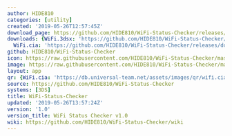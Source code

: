 ```yaml
---
author: HIDE810
categories: [utility]
created: '2019-05-26T12:57:45Z'
download_page: https://github.com/HIDE810/WiFi-Status-Checker/releases/tag/1.0
downloads: {WiFi.3dsx: 'https://github.com/HIDE810/WiFi-Status-Checker/releases/download/1.0/WiFi.3dsx',
  WiFi.cia: 'https://github.com/HIDE810/WiFi-Status-Checker/releases/download/1.0/WiFi.cia'}
github: HIDE810/WiFi-Status-Checker
icon: https://raw.githubusercontent.com/HIDE810/WiFi-Status-Checker/master/resource/icon.png
image: https://raw.githubusercontent.com/HIDE810/WiFi-Status-Checker/master/resource/banner.png
layout: app
qr: {WiFi.cia: 'https://db.universal-team.net/assets/images/qr/wifi.cia.png'}
source: https://github.com/HIDE810/WiFi-Status-Checker
systems: [3DS]
title: WiFi-Status-Checker
updated: '2019-05-26T13:57:24Z'
version: '1.0'
version_title: WiFi Status Checker v1.0
wiki: https://github.com/HIDE810/WiFi-Status-Checker/wiki
---
```


